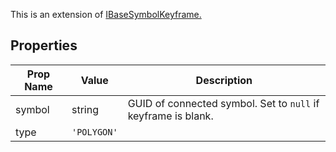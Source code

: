 This is an extension of [IBaseSymbolKeyframe.](/Documentation/Interfaces/IBaseSymbolKeyframe.md)

## Properties

| Prop Name | Value | Description |
| --------------------- | ------ | ------------------- |
| symbol | string | GUID of connected symbol. Set to `null` if keyframe is blank. |
| type | `'POLYGON'` | |